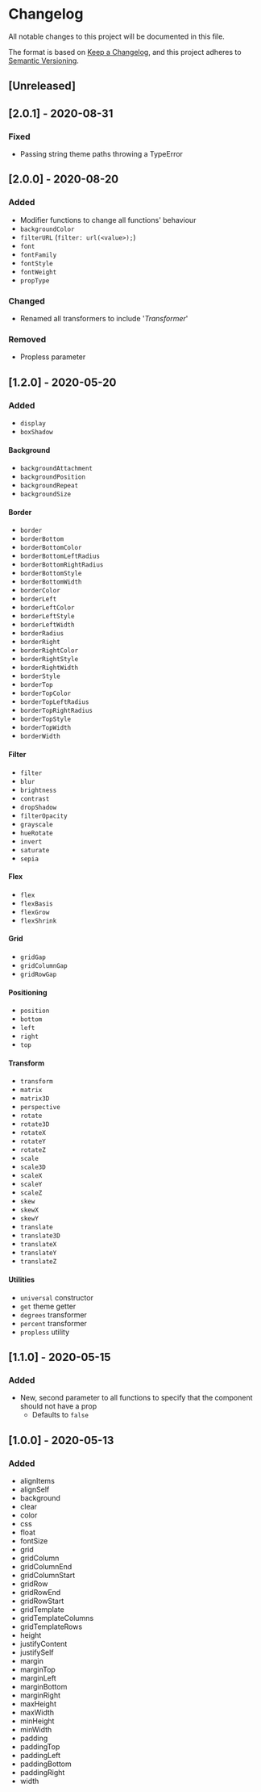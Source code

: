 # Changelog
All notable changes to this project will be documented in this file.

The format is based on [Keep a Changelog](https://keepachangelog.com/en/1.0.0/),
and this project adheres to [Semantic Versioning](https://semver.org/spec/v2.0.0.html).

## [Unreleased]

## [2.0.1] - 2020-08-31

### Fixed

* Passing string theme paths throwing a TypeError


## [2.0.0] - 2020-08-20

### Added

* Modifier functions to change all functions' behaviour
* `backgroundColor`
* `filterURL` (`filter: url(<value>);`)
* `font`
* `fontFamily`
* `fontStyle`
* `fontWeight`
* `propType`

### Changed

* Renamed all transformers to include '*Transformer*'

### Removed

* Propless parameter


## [1.2.0] - 2020-05-20

### Added

* `display`
* `boxShadow`

#### Background

* `backgroundAttachment`
* `backgroundPosition`
* `backgroundRepeat`
* `backgroundSize`

#### Border

* `border`
* `borderBottom`
* `borderBottomColor`
* `borderBottomLeftRadius`
* `borderBottomRightRadius`
* `borderBottomStyle`
* `borderBottomWidth`
* `borderColor`
* `borderLeft`
* `borderLeftColor`
* `borderLeftStyle`
* `borderLeftWidth`
* `borderRadius`
* `borderRight`
* `borderRightColor`
* `borderRightStyle`
* `borderRightWidth`
* `borderStyle`
* `borderTop`
* `borderTopColor`
* `borderTopLeftRadius`
* `borderTopRightRadius`
* `borderTopStyle`
* `borderTopWidth`
* `borderWidth`

#### Filter

* `filter`
* `blur`
* `brightness`
* `contrast`
* `dropShadow`
* `filterOpacity`
* `grayscale`
* `hueRotate`
* `invert`
* `saturate`
* `sepia`

#### Flex

* `flex`
* `flexBasis`
* `flexGrow`
* `flexShrink`

#### Grid

* `gridGap`
* `gridColumnGap`
* `gridRowGap`

#### Positioning

* `position`
* `bottom`
* `left`
* `right`
* `top`

#### Transform

* `transform`
* `matrix`
* `matrix3D`
* `perspective`
* `rotate`
* `rotate3D`
* `rotateX`
* `rotateY`
* `rotateZ`
* `scale`
* `scale3D`
* `scaleX`
* `scaleY`
* `scaleZ`
* `skew`
* `skewX`
* `skewY`
* `translate`
* `translate3D`
* `translateX`
* `translateY`
* `translateZ`

#### Utilities

* `universal` constructor
* `get` theme getter
* `degrees` transformer
* `percent` transformer
* `propless` utility


## [1.1.0] - 2020-05-15

### Added

* New, second parameter to all functions to specify that the component should not have a prop
  * Defaults to `false`


## [1.0.0] - 2020-05-13

### Added

* alignItems
* alignSelf
* background
* clear
* color
* css
* float
* fontSize
* grid
* gridColumn
* gridColumnEnd
* gridColumnStart
* gridRow
* gridRowEnd
* gridRowStart
* gridTemplate
* gridTemplateColumns
* gridTemplateRows
* height
* justifyContent
* justifySelf
* margin
* marginTop
* marginLeft
* marginBottom
* marginRight
* maxHeight
* maxWidth
* minHeight
* minWidth
* padding
* paddingTop
* paddingLeft
* paddingBottom
* paddingRight
* width
